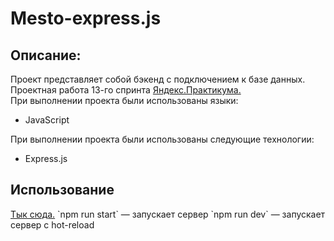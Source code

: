 <h1>Mesto-express.js</h1>
<h2>Описание:</h2>
Проект представляет собой бэкенд с подключением к базе данных.<br>
Проектная работа 13-го спринта <a href="https://practicum.yandex.ru/profile/web/">Яндекс.Практикума.</a><br>
При выполнении проекта были использованы языки:
<ul>
<li>JavaScript</li>
</ul>
При выполнении проекта были использованы следующие технологии:
<ul>
<li>Express.js</li>
</ul>
<h2>Использование</h2>
<a href="https://pavlogorbunov.github.io/express-mesto-gha/">Тык сюда.</a>
`npm run start` — запускает сервер   
`npm run dev` — запускает сервер с hot-reload
